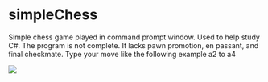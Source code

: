 # simpleChess
Simple chess game played in command prompt window. Used to help study C#. The program is not complete. It lacks pawn promotion, en passant, and final checkmate.
Type your move like the following example
a2 to a4

![](https://image.ibb.co/dcJeHc/Chess_Game.png)
